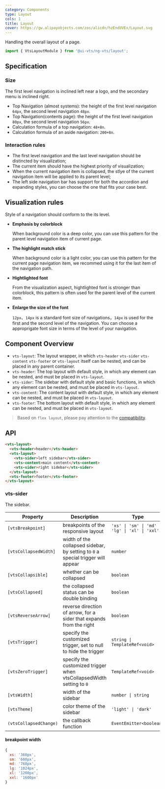 ```yaml
---
category: Components
type: Layout
cols: 1
title: Layout
cover: https://gw.alipayobjects.com/zos/alicdn/hzEndUVEx/Layout.svg
---
```


Handling the overall layout of a page.

```ts
import { VtsLayoutModule } from '@ui-vts/ng-vts/layout';
```

## Specification

### Size

The first level navigation is inclined left near a logo, and the secondary menu is inclined right.

- Top Navigation (almost systems): the height of the first level navigation `64px`, the second level navigation `48px`.
- Top Navigation(contents page): the height of the first level navigation `80px`, the second level navigation `56px`.
- Calculation formula of a top navigation: `48+8n`.
- Calculation formula of an aside navigation: `200+8n`.

### Interaction rules

- The first level navigation and the last level navigation should be distincted by visualization;
- The current item should have the highest priority of visualization;
- When the current navigation item is collapsed, the stlye of the current navigation item will be applied to its parent level;
- The left side navigation bar has support for both the accordion and expanding styles, you can choose the one that fits your case best.

## Visualization rules

 Style of a navigation should conform to the its level.

- **Emphasis by colorblock**

  When background color is a deep color, you can use this pattern for the parent level navigation item of current page.

- **The highlight match stick**

  When background color is a light color, you can use this pattern for the current page navigation item, we recommed using it for the last item of the navigation path.

- **Hightlighted font**

  From the visualization aspect, hightlighted font is stronger than colorblock, this pattern is often used for the parent level of the current item.

- **Enlarge the size of the font**

  `12px`、`14px` is a standard font size of navigations，`14px` is used for the first and the second level of the navigation. You can choose a approprigate font size in terms of the level of your navigation.

## Component Overview

- `vts-layout`: The layout wrapper, in which `vts-header` `vts-sider` `vts-content` `vts-footer` or `vts-layout` itself can be nested, and can be placed in any parent container.
- `vts-header`: The top layout with default style, in which any element can be nested, and must be placed in `vts-layout`.
- `vts-sider`: The sidebar with default style and basic functions, in which any element can be nested, and must be placed in `vts-layout`.
- `vts-content`: The content layout with default style, in which any element can be nested, and must be placed in `vts-layout`.
- `vts-footer`: The bottom layout with default style, in which any element can be nested, and must be placed in `vts-layout`.

> Based on `flex layout`, please pay attention to the [compatibility](http://caniuse.com/#search=flex).

## API

```html
<vts-layout>
  <vts-header>header</vts-header>
  <vts-layout>
    <vts-sider>left sidebar</vts-sider>
    <vts-content>main content</vts-content>
    <vts-sider>right sidebar</vts-sider>
  </vts-layout>
  <vts-footer>footer</vts-footer>
</vts-layout>
```

### vts-sider

The sidebar.

| Property | Description | Type | Default |
| -------- | ----------- | ---- | ------- |
| `[vtsBreakpoint]` | breakpoints of the responsive layout | `'xs' \| 'sm' \| 'md' \| 'lg' \| 'xl' \| 'xxl'` | - |
| `[vtsCollapsedWidth]` | width of the collapsed sidebar, by setting to `0` a special trigger will appear | `number` | `64` |
| `[vtsCollapsible]` | whether can be collapsed | `boolean` | `false` |
| `[vtsCollapsed]` | the collapsed status can be double binding | `boolean` | `false` |
| `[vtsReverseArrow]` | reverse direction of arrow, for a sider that expands from the right | `boolean` | `false` |
| `[vtsTrigger]` | specify the customized trigger, set to null to hide the trigger | `string \| TemplateRef<void>` | - |
| `[vtsZeroTrigger]` | specify the customized trigger when vtsCollapsedWidth setting to `0` | `TemplateRef<void>` | - |
| `[vtsWidth]` | width of the sidebar | `number \| string` | `200` |
| `[vtsTheme]` | color theme of the sidebar | `'light' \| 'dark'` | `dark` |
| `(vtsCollapsedChange)` | the callback function | `EventEmitter<boolean>` | - |

#### breakpoint width

```js
{
  xs: '360px',
  sm: '600px',
  md: '768px',
  lg: '1024px',
  xl: '1200px',
  xxl: '1600px'
}
```
